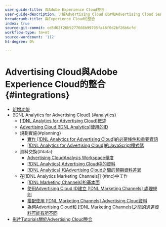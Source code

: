 ```yaml
---
user-guide-title: 與Adobe Experience Cloud整合
user-guide-description: 了解Advertising Cloud DSP和Advertising Cloud Search與其他Adobe Experience Cloud產品和服務的整合。
breadcrumb-title: 與Experience Cloud的整合
index: true
source-git-commit: cd5d62f26b9277608b99705fa46f0d2bf26b6cfd
workflow-type: tm+mt
source-wordcount: '112'
ht-degree: 0%

---
```



# Advertising Cloud與Adobe Experience Cloud的整合 {#integrations}
<!--  and Adobe Experience Platform -->

+ [新增功能](/help/integrations/home.md)
+ [!DNL Analytics for Advertising Cloud] {#analytics}
   + [ [!DNL Analytics for Advertising Cloud]概述](/help/integrations/analytics/overview.md)
   + [Advertising Cloud [!DNL Analytics]使用的ID](/help/integrations/analytics/ids.md)
   + 規劃實施{#planning}
      + [實作 [!DNL Analytics for Advertising Cloud]的必要條件和重要資訊](/help/integrations/analytics/prerequisites.md)
      + [ [!DNL Analytics for Advertising Cloud]的JavaScript程式碼](/help/integrations/analytics/javascript.md)
   + 資料交換{#data}
      + [Advertising CloudAnalysis Workspace量度](/help/integrations/analytics/advertising-cloud-metrics-in-analytics.md)
      + [[!DNL Analytics] Advertising Cloud中的資料](/help/integrations/analytics/analytics-data-in-advertising-cloud.md)
      + [ [!DNL Analytics] 和Advertising Cloud之間的預期資料差異](/help/integrations/analytics/data-variances.md)
   + 在[!DNL Analytics Marketing Channels]] {#mc}中工作
      + [ [!DNL Marketing Channels]的基本面](/help/integrations/analytics/marketing-channels/mc-overview.md)
      + [使用Advertising Cloud ID建立 [!DNL Marketing Channels] 處理規則](/help/integrations/analytics/marketing-channels/mc-ids.md)
      + [搭配使用 [!DNL Marketing Channels] Advertising Cloud資料](/help/integrations/analytics/marketing-channels/mc-ac-data.md)
      + [為何Advertising Cloud和 [!DNL Marketing Channels]之間的通道資料可能有所不同](/help/integrations/analytics/marketing-channels/mc-data-variances.md)
+ [影片Tutorials關於Advertising Cloud整合](https://experienceleague.adobe.com/docs/advertising-cloud-learn/tutorials/overview.html)<!-- rename if the tutorials TOC structure changes -->
